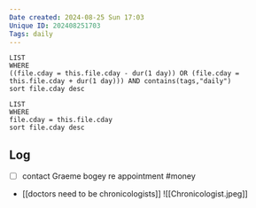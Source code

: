 ```yaml
---
Date created: 2024-08-25 Sun 17:03
Unique ID: 202408251703
Tags: daily
---
```

``` dataview
LIST
WHERE 
((file.cday = this.file.cday - dur(1 day)) OR (file.cday = this.file.cday + dur(1 day))) AND contains(tags,"daily")
sort file.cday desc
```
``` dataview
LIST
WHERE 
file.cday = this.file.cday
sort file.cday desc
```
## Log
- [ ] contact Graeme bogey re appointment #money
- [[doctors need to be chronicologists]]
![[Chronicologist.jpeg]]
